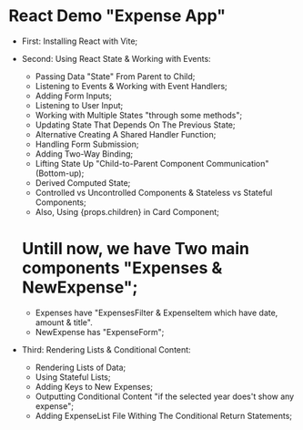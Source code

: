 # React Demo "Expense App"

* First: Installing React with Vite;

* Second: Using React State & Working with Events:
    - Passing Data "State" From Parent to Child;
    - Listening to Events & Working with Event Handlers;
    - Adding Form Inputs;
    - Listening to User Input;
    - Working with Multiple States "through some methods";
    - Updating State That Depends On The Previous State;
    - Alternative Creating A Shared Handler Function;
    - Handling Form Submission;
    - Adding Two-Way Binding;
    - Lifting State Up "Child-to-Parent Component Communication" (Bottom-up);
    - Derived  Computed State;
    - Controlled vs Uncontrolled Components & Stateless vs Stateful Components;
    - Also, Using {props.children} in Card Component;
    
    # Untill now, we have Two main components "Expenses & NewExpense"; 
    - Expenses have "ExpensesFilter & ExpenseItem which have date, amount & title".
    - NewExpense has "ExpenseForm";

* Third: Rendering Lists & Conditional Content: 
    - Rendering Lists of Data;
    - Using Stateful Lists;
    - Adding Keys to New Expenses;
    - Outputting Conditional Content "if the selected year does't show any expense";
    - Adding ExpenseList File Withing The Conditional Return Statements;